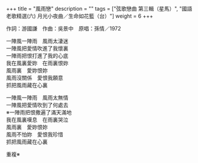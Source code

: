 +++
title = "風雨戀"
description = ""
tags = ["弦歌戀曲 第三輯（星馬）", "國語老歌精選(六) 月光小夜曲／生命如花籃（台）"]
weight = 6
+++

作詞：游國謙　作曲：吳景中　原唱：孫情／1972

一陣風一陣雨　風雨太淒迷  
一陣風把愛情吹進了我懷裏  
一陣雨把恨打進了我的心底  
我在風裏愛妳　在雨裏恨妳  
風雨裏　愛妳恨妳  
風雨沒關係　愛恨我願意  
抓把風雨藏在心裏  

一陣風一陣雨　風雨太無情  
一陣風把愛情吹到了何處去  
※一陣雨把恨撒遍了滿天滿地  
我在風裏嘆息　在雨裏哭泣  
風雨裏　愛妳恨妳  
風雨不怕妳　愛恨我珍惜  
抓把風雨藏在心裏  

重複※